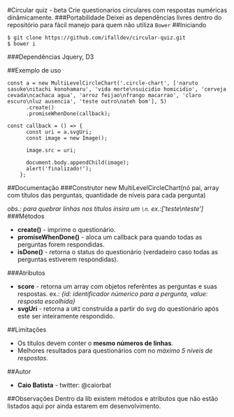 #Circular quiz - beta
Crie questionarios circulares com respostas numéricas dinâmicamente.
###Portabilidade
Deixei as dependências livres dentro do repositório para fácil manejo para quem não utiliza `Bower` 
##Iniciando
```
$ git clone https://github.com/ifalldev/circular-quiz.git
$ bower i
```
###Dependências
Jquery, D3

##Exemplo de uso
```
const a = new MultiLevelCircleChart('.circle-chart', ['naruto sasuke\nitachi konohamaru', 'vida morte\nsuicidio homicidio', 'cerveja cevada\ncachaca agua', 'arroz feijao\nfrango macarrao', 'claro escuro\nluz ausencia', 'teste outro\nateh bom'], 5)
      .create()
      .promiseWhenDone(callback);
      
const callback = () => {
      const uri = a.svgUri;
      const image = new Image();

      image.src = uri;
      
      document.body.appendChild(image);
      alert('finalizado!');
    };
```
##Documentação
###Construtor
new MultiLevelCircleChart(nó pai, array com títulos das perguntas, quantidade de níveis para cada pergunta)

*obs.: para quebrar linhas nos títulos insira um `\n`. ex.:['teste\nteste']*
###Métodos
* **create()** - imprime o questionário.
* **promiseWhenDone()** - aloca um callback para quando todas as perguntas forem respondidas.
* **isDone()** - retorna o status do questionário (verdadeiro caso todas as perguntas estiverem respondidas).

###Atributos
* **score** - retorna um array com objetos referêntes as perguntas e suas respostas. ex.: *{id: identificador númerico para a pergunta, value: resposta escolhida}*
* **svgUri** - retorna a `URI` construída a partir do svg do questionário após este ser inteiramente respondido.

##Limitações
* Os títulos devem conter o **mesmo números de linhas**.
* Melhores resultados para questionários com no *máximo 5 níveis de respostas*.

##Autor
* **Caio Batista** - twitter: @caiorbat

##Observações
Dentro da lib existem métodos e atributos que não estão listados aqui por ainda estarem em desenvolvimento.
